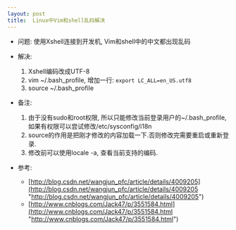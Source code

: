 ```yaml
---
layout: post
title:  Linux中Vim和shell乱码解决
---
```


- 问题: 使用Xshell连接到开发机, Vim和shell中的中文都出现乱码

- 解决: 
    1. Xshell编码改成UTF-8
    2. vim ~/.bash_profile, 增加一行:
        `export LC_ALL=en_US.utf8`
    3. source ~/.bash_profile

- 备注:
    1. 由于没有sudo和root权限, 所以只能修改当前登录用户的~/.bash_profile, 如果有权限可以尝试修改/etc/sysconfig/i18n
    2. source的作用是把刚才修改的内容加载一下.否则修改完需要重启或重新登录.
    3. 修改前可以使用locale -a, 查看当前支持的编码.
        

- 参考:
    - [http://blog.csdn.net/wangjun_pfc/article/details/4009205](http://blog.csdn.net/wangjun_pfc/article/details/4009205 "http://blog.csdn.net/wangjun_pfc/article/details/4009205")
    - [http://www.cnblogs.com/Jack47/p/3551584.html](http://www.cnblogs.com/Jack47/p/3551584.html "http://www.cnblogs.com/Jack47/p/3551584.html")
